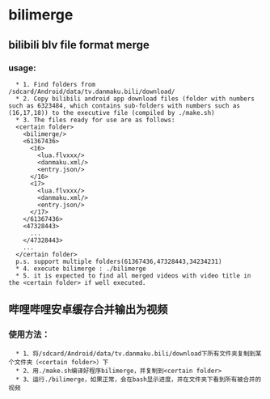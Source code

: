 # bilimerge
## bilibili blv file format merge
### usage:
      * 1. Find folders from /sdcard/Android/data/tv.danmaku.bili/download/
      * 2. Copy bilibili android app download files (folder with numbers such as 6323484, which contains sub-folders with numbers such as (16,17,18)) to the executive file (compiled by ./make.sh)
      * 3. The files ready for use are as follows:
      <certain folder>
        <bilimerge/>
        <61367436>
          <16>
            <lua.flvxxx/>
            <danmaku.xml/>
            <entry.json/>
          </16>
          <17>
            <lua.flvxxx/>
            <danmaku.xml/>
            <entry.json/>
          </17>
        </61367436>
        <47328443>
          ...
        </47328443>
        ...
      </certain folder>
      p.s. support multiple folders(61367436,47328443,34234231)
      * 4. execute bilimerge : ./bilimerge
      * 5. it is expected to find all merged videos with video title in the <certain folder> if well executed.
  
  ## 哔哩哔哩安卓缓存合并输出为视频
  ### 使用方法：
      * 1、将/sdcard/Android/data/tv.danmaku.bili/download下所有文件夹复制到某个文件夹（<certain folder>）下
      * 2、用./make.sh编译好程序bilimerge，并复制到<certain folder>
      * 3、运行./bilimerge，如果正常，会在bash显示进度，并在文件夹下看到所有被合并的视频
